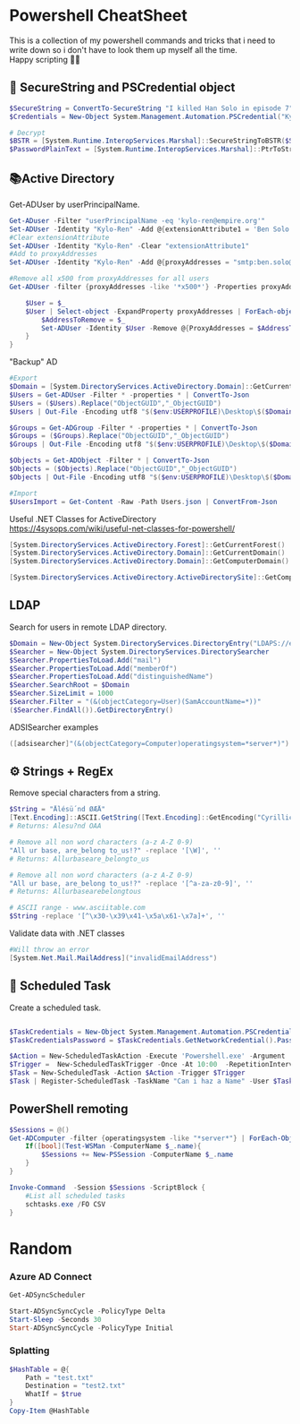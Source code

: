 # Powershell CheatSheet

This is a collection of my powershell commands and tricks that i need to write down so i don't have to look them up myself all the time.<br>
Happy scripting 🧑‍💻

## 🔐 SecureString and PSCredential object

```powershell
$SecureString = ConvertTo-SecureString "I killed Han Solo in episode 7" -AsPlainText -Force
$Credentials = New-Object System.Management.Automation.PSCredential("Kylo Ren", $SecureString)

# Decrypt
$BSTR = [System.Runtime.InteropServices.Marshal]::SecureStringToBSTR($SecureString)
$PasswordPlainText = [System.Runtime.InteropServices.Marshal]::PtrToStringAuto($BSTR)
```

## 📚Active Directory

Get-ADUser by userPrincipalName.

```powershell
Get-ADuser -Filter "userPrincipalName -eq 'kylo-ren@empire.org'"
Set-ADUser -Identity "Kylo-Ren" -Add @{extensionAttribute1 = 'Ben Solo' }
#Clear extensionAttribute
Set-ADUser -Identity "Kylo-Ren" -Clear "extensionAttribute1"
#Add to proxyAddresses
Set-ADUser -Identity "Kylo-Ren" -Add @{proxyAddresses = "smtp:ben.solo@empire.org" }

#Remove all x500 from proxyAddresses for all users
Get-ADUser -filter {proxyAddresses -like '*x500*'} -Properties proxyAddresses | ForEach-Object{

    $User = $_
    $User | Select-object -ExpandProperty proxyAddresses | ForEach-object {
        $AddressToRemove = $_
        Set-ADUser -Identity $User -Remove @{ProxyAddresses = $AddressToRemove}
    }
}

```

"Backup" AD

```powershell
#Export
$Domain = [System.DirectoryServices.ActiveDirectory.Domain]::GetCurrentDomain()
$Users = Get-ADUser -Filter * -properties * | ConvertTo-Json
$Users = ($Users).Replace("ObjectGUID","_ObjectGUID")
$Users | Out-File -Encoding utf8 "$($env:USERPROFILE)\Desktop\$($Domain.PdcRoleOwner)_users.json"

$Groups = Get-ADGroup -Filter * -properties * | ConvertTo-Json
$Groups = ($Groups).Replace("ObjectGUID","_ObjectGUID")
$Groups | Out-File -Encoding utf8 "$($env:USERPROFILE)\Desktop\$($Domain.PdcRoleOwner)_groups.json"

$Objects = Get-ADObject -Filter * | ConvertTo-Json
$Objects = ($Objects).Replace("ObjectGUID","_ObjectGUID")
$Objects | Out-File -Encoding utf8 "$($env:USERPROFILE)\Desktop\$($Domain.PdcRoleOwner)_objects.json"

#Import
$UsersImport = Get-Content -Raw -Path Users.json | ConvertFrom-Json
```

Useful .NET Classes for ActiveDirectory<br>
https://4sysops.com/wiki/useful-net-classes-for-powershell/

```powershell
[System.DirectoryServices.ActiveDirectory.Forest]::GetCurrentForest()
[System.DirectoryServices.ActiveDirectory.Domain]::GetCurrentDomain()
[System.DirectoryServices.ActiveDirectory.Domain]::GetComputerDomain()

[System.DirectoryServices.ActiveDirectory.ActiveDirectorySite]::GetComputerSite()
```

## LDAP

Search for users in remote LDAP directory.

```powershell
$Domain = New-Object System.DirectoryServices.DirectoryEntry("LDAPS://empire.base:636",'kylo-ren','DadSlayerEP7')
$Searcher = New-Object System.DirectoryServices.DirectorySearcher
$Searcher.PropertiesToLoad.Add("mail")
$Searcher.PropertiesToLoad.Add("memberOf")
$Searcher.PropertiesToLoad.Add("distinguishedName")
$Searcher.SearchRoot = $Domain
$Searcher.SizeLimit = 1000
$Searcher.Filter = "(&(objectCategory=User)(SamAccountName=*))"
($Searcher.FindAll()).GetDirectoryEntry()
```

ADSISearcher examples

```powershell
([adsisearcher]"(&(objectCategory=Computer)operatingsystem=*server*)").FindAll()
```

## ⚙️ Strings + RegEx

Remove special characters from a string.

```powershell
$String = "Ålésü´nd ØÆÅ"
[Text.Encoding]::ASCII.GetString([Text.Encoding]::GetEncoding("Cyrillic").GetBytes($String))
# Returns: Alesu?nd OAA

# Remove all non word characters (a-z A-Z 0-9)
"All ur base, are_belong to_us!?" -replace '[\W]', ''
# Returns: Allurbaseare_belongto_us

# Remove all non word characters (a-z A-Z 0-9)
"All ur base, are_belong to_us!?" -replace '[^a-za-z0-9]', ''
# Returns: Allurbasearebelongtous

# ASCII range - www.asciitable.com
$String -replace '[^\x30-\x39\x41-\x5a\x61-\x7a]+', ''
```

Validate data with .NET classes

```powershell
#Will throw an error
[System.Net.Mail.MailAddress]("invalidEmailAddress")
```

## 📆 Scheduled Task

Create a scheduled task.

```powershell

$TaskCredentials = New-Object System.Management.Automation.PSCredential -ArgumentList 'pusur',$SecureStringPassword
$TaskCredentialsPassword = $TaskCredentials.GetNetworkCredential().Password

$Action = New-ScheduledTaskAction -Execute 'Powershell.exe' -Argument '-file C:\Scripts\lolcats_generator.ps1'
$Trigger =  New-ScheduledTaskTrigger -Once -At 10:00  -RepetitionInterval  (New-TimeSpan -Minutes 15)
$Task = New-ScheduledTask -Action $Action -Trigger $Trigger
$Task | Register-ScheduledTask -TaskName "Can i haz a Name" -User $TaskUser -Password $TaskCredentialsPassword
```

## PowerShell remoting

```powershell
$Sessions = @()
Get-ADComputer -filter {operatingsystem -like "*server*"} | ForEach-Object {
    If([bool](Test-WSMan -ComputerName $_.name){
        $Sessions += New-PSSession -ComputerName $_.name
    }
}

Invoke-Command  -Session $Sessions -ScriptBlock {
    #List all scheduled tasks
    schtasks.exe /FO CSV
}
```

# Random

### Azure AD Connect

```powershell
Get-ADSyncScheduler

Start-ADSyncSyncCycle -PolicyType Delta
Start-Sleep -Seconds 30
Start-ADSyncSyncCycle -PolicyType Initial
```

### Splatting

```powershell
$HashTable = @{
    Path = "test.txt"
    Destination = "test2.txt"
    WhatIf = $true
}
Copy-Item @HashTable
```

